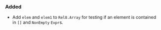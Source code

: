 ### Added

- Add `elem` and `elem1` to `Rel8.Array` for testing if an element is contained in `[]` and `NonEmpty` `Expr`s.

